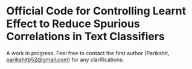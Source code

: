# Official Code for Controlling Learnt Effect to Reduce Spurious Correlations in Text Classifiers

A work in progress. Feel free to contact the first author (Parikshit, parikshitb52@gmail.com) for any clarifications. 

